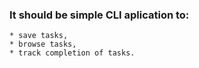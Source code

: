 ### It should be simple CLI aplication to:
    * save tasks,
    * browse tasks,
    * track completion of tasks.